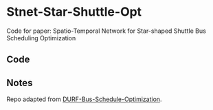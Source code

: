 # Stnet-Star-Shuttle-Opt
Code for paper: Spatio-Temporal Network for Star-shaped Shuttle Bus Scheduling Optimization

## Code

## Notes

Repo adapted from [DURF-Bus-Schedule-Optimization](https://github.com/AlisonYao/DURF-Bus-Schedule-Optimization). 

